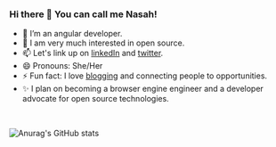 ### Hi there 👋 You can call me Nasah!

<!--
**Nasah-Kuma/Nasah-Kuma** is a ✨ _special_ ✨ repository because its `README.md` (this file) appears on your GitHub profile.

Here are some ideas to get you started:
/*- 🤔 I’m looking for help with ...*/

[![Top Langs](https://github-readme-stats.vercel.app/api/top-langs/?username=Nasah-Kuma)](https://github.com/anuraghazra/github-readme-stats)

[![Top Langs](https://github-readme-stats.vercel.app/api/top-langs/?username=Nasah-Kuma&langs_count=9)](https://github.com/anuraghazra/github-readme-stats)
-->
- 👯 I’m an angular developer.
- 🌱 I am very much interested in open source.
- 📫 Let's link up on <a href="https://www.linkedin.com/in/mantoh-nasah-kuma-6b8295145/" target="_blank">linkedIn</a> and <a href="https://twitter.com/nasahkuma_" target="_blank">twitter</a>.
- 😄 Pronouns: She/Her
- ⚡ Fun fact: I love <a href="https://nasahnashdeveloper.com/category/open-source-stories/">blogging</a> and connecting people to opportunities.
- ✨ I plan on becoming a browser engine engineer and a developer advocate for open source technologies.

 <br>

![Anurag's GitHub stats](https://github-readme-stats.vercel.app/api?username=Nasah-Kuma&show_icons=true&theme=cobalt)
